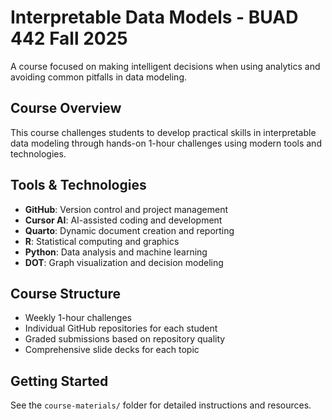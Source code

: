 # Interpretable Data Models - BUAD 442 Fall 2025

A course focused on making intelligent decisions when using analytics and avoiding common pitfalls in data modeling.

## Course Overview

This course challenges students to develop practical skills in interpretable data modeling through hands-on 1-hour challenges using modern tools and technologies.

## Tools & Technologies

- **GitHub**: Version control and project management
- **Cursor AI**: AI-assisted coding and development
- **Quarto**: Dynamic document creation and reporting
- **R**: Statistical computing and graphics
- **Python**: Data analysis and machine learning
- **DOT**: Graph visualization and decision modeling

## Course Structure

- Weekly 1-hour challenges
- Individual GitHub repositories for each student
- Graded submissions based on repository quality
- Comprehensive slide decks for each topic

## Getting Started

See the `course-materials/` folder for detailed instructions and resources.
